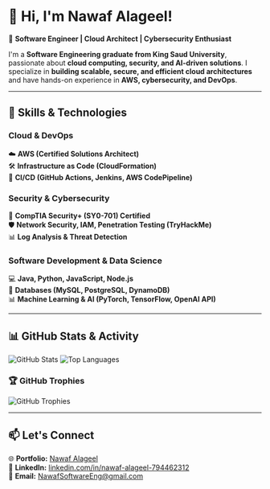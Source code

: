 # 👋 Hi, I'm Nawaf Alageel!

🚀 **Software Engineer | Cloud Architect | Cybersecurity Enthusiast**

I'm a **Software Engineering graduate from King Saud University**, passionate about **cloud computing, security, and AI-driven solutions**. I specialize in **building scalable, secure, and efficient cloud architectures** and have hands-on experience in **AWS, cybersecurity, and DevOps**.

---

## 🔧 **Skills & Technologies**

### **Cloud & DevOps**
☁️ **AWS (Certified Solutions Architect)**  
🛠️ **Infrastructure as Code (CloudFormation)**  
🔄 **CI/CD (GitHub Actions, Jenkins, AWS CodePipeline)**  

### **Security & Cybersecurity**
🔐 **CompTIA Security+ (SY0-701) Certified**  
🛡️ **Network Security, IAM, Penetration Testing (TryHackMe)**  
📊 **Log Analysis & Threat Detection**  

### **Software Development & Data Science**
💻 **Java, Python, JavaScript, Node.js**  
📂 **Databases (MySQL, PostgreSQL, DynamoDB)**  
📊 **Machine Learning & AI (PyTorch, TensorFlow, OpenAI API)**  

---
## 📊 **GitHub Stats & Activity**
![GitHub Stats](https://github-readme-stats.vercel.app/api?username=NawafAl-Ageel&show_icons=true&theme=radical)
![Top Languages](https://github-readme-stats.vercel.app/api/top-langs/?username=NawafAl-Ageel&layout=compact&theme=radical)

### **🏆 GitHub Trophies**
![GitHub Trophies](https://github-profile-trophy.vercel.app/?username=NawafAl-Ageel&theme=radical&no-frame=true&margin-w=15)


---

## 📫 **Let's Connect**
🌐 **Portfolio:** [Nawaf Alageel](https://nawafalageel.com)  
💼 **LinkedIn:** [linkedin.com/in/nawaf-alageel-794462312](https://www.linkedin.com/in/nawaf-alageel-794462312/)   
📧 **Email:** [NawafSoftwareEng@gmail.com](mailto:NawafSoftwareEng@gmail.com)
